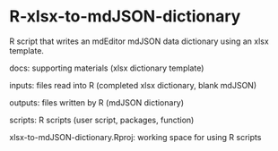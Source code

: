 # R-xlsx-to-mdJSON-dictionary
R script that writes an mdEditor mdJSON data dictionary using an xlsx template.

docs: supporting materials (xlsx dictionary template)

inputs: files read into R (completed xlsx dictionary, blank mdJSON)

outputs: files written by R (mdJSON dictionary)

scripts: R scripts (user script, packages, function)

xlsx-to-mdJSON-dictionary.Rproj: working space for using R scripts
